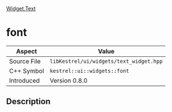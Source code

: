[Widget.Text](index)
# font
| Aspect | Value |
| --- | --- |
| Source File | `libKestrel/ui/widgets/text_widget.hpp` |
| C++ Symbol | `kestrel::ui::widgets::font` |
| Introduced | Version 0.8.0 |
## Description

